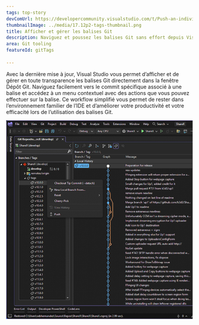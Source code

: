 ```yaml
---
tags: top-story
devComUrl: https://developercommunity.visualstudio.com/t/Push-an-individual-tag-from-Visual-Studi/1332043
thumbnailImage: ../media/17.12p2-tags-thumbnail.png
title: Afficher et gérer les balises Git
description: Naviguez et poussez les balises Git sans effort depuis Visual Studio.
area: Git tooling
featureId: gitTags

---
```



Avec la dernière mise à jour, Visual Studio vous permet d’afficher et de gérer en toute transparence les balises Git directement dans la fenêtre Dépôt Git. Naviguez facilement vers le commit spécifique associé à une balise et accédez à un menu contextuel avec des actions que vous pouvez effectuer sur la balise. Ce workflow simplifié vous permet de rester dans l’environnement familier de l’IDE et d’améliorer votre productivité et votre efficacité lors de l’utilisation des balises Git.

![Notification Git mv](../media/17.12p2-tags.png)
